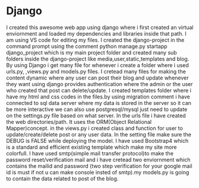 # Django

I created this awesome web app using django where i first created an virtual enviornment and loaded my dependencies and libraries inside that path. I am using VS code for editing my files. I created the django-project in the command prompt using the comment python manage.py startapp django_project which is my main project folder and created many sub folders inside the django-project like media,user,static,templates and blog. By using Django i get many file for whenever i create a folder where i used urls.py, ,views.py and models.py files. I cretead many files for making the content dynamic where any user can post their blog and update whenever they want using django provides authentication where the admin or the user who created that post can delete/update. I created templates folder where i have my html and css codes in the files.by using migration comment i have connected to sql data server where my data is stored in the server so it can be more interactive we can also use postgresql/mysql just need to update on the settings.py file based on what server. In the urls file i have created the web directories/path. It uses the ORM(Object Relational Mapper)concept. in the views.py i created class and function for user to update/create/delete post or any user data.
In the setting file make sure the DEBUG is FALSE while deploying the model. I have used Bootstrap4 which is a standard and efficient existing template which make my site more colorfull. I have used smtp(simple mail transfer protocol)to make the password reset/verification mail and i have cretead two enviornment which contains the mailid and password (two step verification for your google mail id is must if not u can make console insted of smtp).my models.py is going to contain the data related to post of the blog.
